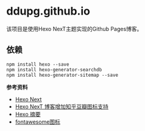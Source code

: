# ddupg.github.io

该项目是使用Hexo NexT主题实现的Github Pages博客。

## 依赖

```
npm install hexo --save
npm install hexo-generator-searchdb
npm install hexo-generator-sitemap --save
```

**参考资料**
- [Hexo Next](https://github.com/theme-next/hexo-theme-next)
- [Hexo NexT 博客增加知乎豆瓣图标支持](https://blog.dlzhang.com/posts/89dad1c1/)
- [Hexo 摘要](https://github.com/chekun/hexo-excerpt)
- [fontawesome图标](https://fontawesome.com/)